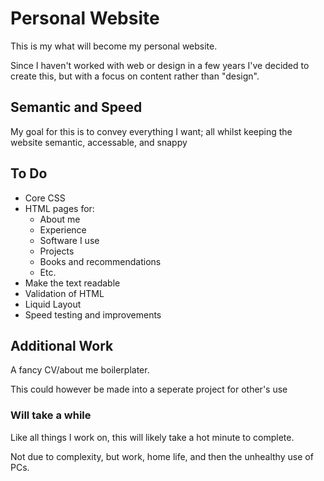 # Personal Website

This is my what will become my personal website.

Since I haven't worked with web or design in a few years I've decided
to create this, but with a focus on content rather than "design".

## Semantic and Speed

My goal for this is to convey everything I want; all whilst keeping
the website semantic, accessable, and snappy

## To Do

- Core CSS
- HTML pages for:
	- About me
	- Experience
	- Software I use
	- Projects
	- Books and recommendations
	- Etc.
- Make the text readable
- Validation of HTML
- Liquid Layout
- Speed testing and improvements

## Additional Work

A fancy CV/about me boilerplater.

This could however be made into a seperate project for other's use

### Will take a while

Like all things I work on, this will likely take a hot minute to complete.

Not due to complexity, but work, home life, and then the  unhealthy use of PCs.
